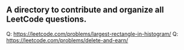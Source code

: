 ## A directory to contribute and organize all LeetCode questions.

Q: https://leetcode.com/problems/largest-rectangle-in-histogram/
Q: https://leetcode.com/problems/delete-and-earn/

